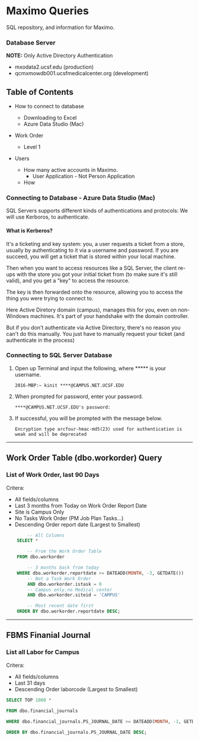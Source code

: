 # Maximo Queries

SQL repository, and information for Maximo.

### Database Server
**NOTE:** Only Active Directory Authentication

* mxodata2.ucsf.edu (production)
* qcmxmowdb001.ucsfmedicalcenter.org (development)


## Table of Contents

* How to connect to database
    * Downloading to Excel 
    * Azure Data Studio (Mac)

* Work Order
    * Level 1

* Users
    * How many active accounts in Maximo.
        * User Application - Not Person Application 
    * How 


### Connecting to Database - Azure Data Studio (Mac)

SQL Servers supports different kinds of authentications and protocols: We will use Kerboros, to authenticate.

#### What is Kerberos?

It's a ticketing and key system: you, a user requests a ticket from a store, usually by authenticating to it via a username and password. If you are succeed, you will get a ticket that is stored within your local machine.

Then when you want to access resources like a SQL Server, the client re-ups with the store you got your initial ticket from (to make sure it's still valid), and you get a "key" to access the resource.

The key is then forwarded onto the resource, allowing you to access the thing you were trying to connect to.

Here Active Diretory domain (campus), manages this for you, even on non-Windows machines. It's part of your handshake with the domain controller.

But if you don't authenticate via Active Directory, there's no reason you can't do this manually. You just have to manually request your ticket (and authenticate in the process)

### Connecting to SQL Server Database 

1. Open up Terminal and input the following, where ***** is your username.
    ```console
    2016-MBP:~ kinit ****@CAMPUS.NET.UCSF.EDU
    ```
2. When prompted for password, enter your password.
    ```console
    ****@CAMPUS.NET.UCSF.EDU's password:
    ```
3. If successful, you will be prompted with the message below.
    ```console
    Encryption type arcfour-hmac-md5(23) used for authentication is weak and will be deprecated
    ```

---

## Work Order Table (dbo.workorder) Query

### List of Work Order, last 90 Days
Critera:
* All fields/columns
* Last 3 months from Today on Work Order Report Date
* Site is Campus Only
* No Tasks Work Order (PM Job Plan Tasks...)
* Descending Order report date (Largest to Smallest)

```sql
        -- All Columns
    SELECT * 

        -- From the Work Order Table
    FROM dbo.workorder

        -- 3 months back from today
    WHERE dbo.workorder.reportdate >= DATEADD(MONTH, -3, GETDATE())   
        -- Not a Task Work Order
        AND dbo.workorder.istask = 0    
        -- Campus only,no Medical center
        AND dbo.workorder.siteid = 'CAMPUS'     

        -- Most recent date first
    ORDER BY dbo.workorder.reportdate DESC;
```

---

## FBMS Finanial Journal


### List all Labor for Campus
Critera:
* All fields/columns
* Last 31 days
* Descending Order laborcode (Largest to Smallest)

```sql
SELECT TOP 1000 * 
    
FROM dbo.financial_journals

WHERE dbo.financial_journals.PS_JOURNAL_DATE >= DATEADD(MONTH, -1, GETDATE())

ORDER BY dbo.financial_journals.PS_JOURNAL_DATE DESC;
```


